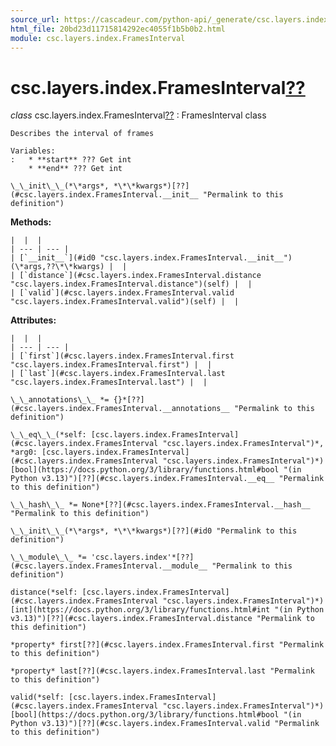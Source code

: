 ```yaml
---
source_url: https://cascadeur.com/python-api/_generate/csc.layers.index.FramesInterval.html
html_file: 20bd23d11715814292ec4055f1b5b0b2.html
module: csc.layers.index.FramesInterval
---
```


# csc.layers.index.FramesInterval[??](#csc-layers-index-framesinterval "Permalink to this heading")

*class* csc.layers.index.FramesInterval[??](#csc.layers.index.FramesInterval "Permalink to this definition")
:   FramesInterval class

    Describes the interval of frames

    Variables:
    :   * **start** ??? Get int
        * **end** ??? Get int

    \_\_init\_\_(*\*args*, *\*\*kwargs*)[??](#csc.layers.index.FramesInterval.__init__ "Permalink to this definition")

    
**Methods:**

    |  |  |
    | --- | --- |
    | [`__init__`](#id0 "csc.layers.index.FramesInterval.__init__")(\*args,??\*\*kwargs) |  |
    | [`distance`](#csc.layers.index.FramesInterval.distance "csc.layers.index.FramesInterval.distance")(self) |  |
    | [`valid`](#csc.layers.index.FramesInterval.valid "csc.layers.index.FramesInterval.valid")(self) |  |

    
**Attributes:**

    |  |  |
    | --- | --- |
    | [`first`](#csc.layers.index.FramesInterval.first "csc.layers.index.FramesInterval.first") |  |
    | [`last`](#csc.layers.index.FramesInterval.last "csc.layers.index.FramesInterval.last") |  |

    \_\_annotations\_\_ *= {}*[??](#csc.layers.index.FramesInterval.__annotations__ "Permalink to this definition")

    \_\_eq\_\_(*self: [csc.layers.index.FramesInterval](#csc.layers.index.FramesInterval "csc.layers.index.FramesInterval")*, *arg0: [csc.layers.index.FramesInterval](#csc.layers.index.FramesInterval "csc.layers.index.FramesInterval")*)  [bool](https://docs.python.org/3/library/functions.html#bool "(in Python v3.13)")[??](#csc.layers.index.FramesInterval.__eq__ "Permalink to this definition")

    \_\_hash\_\_ *= None*[??](#csc.layers.index.FramesInterval.__hash__ "Permalink to this definition")

    \_\_init\_\_(*\*args*, *\*\*kwargs*)[??](#id0 "Permalink to this definition")

    \_\_module\_\_ *= 'csc.layers.index'*[??](#csc.layers.index.FramesInterval.__module__ "Permalink to this definition")

    distance(*self: [csc.layers.index.FramesInterval](#csc.layers.index.FramesInterval "csc.layers.index.FramesInterval")*)  [int](https://docs.python.org/3/library/functions.html#int "(in Python v3.13)")[??](#csc.layers.index.FramesInterval.distance "Permalink to this definition")

    *property* first[??](#csc.layers.index.FramesInterval.first "Permalink to this definition")

    *property* last[??](#csc.layers.index.FramesInterval.last "Permalink to this definition")

    valid(*self: [csc.layers.index.FramesInterval](#csc.layers.index.FramesInterval "csc.layers.index.FramesInterval")*)  [bool](https://docs.python.org/3/library/functions.html#bool "(in Python v3.13)")[??](#csc.layers.index.FramesInterval.valid "Permalink to this definition")